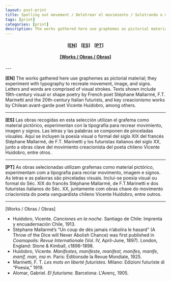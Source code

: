 ```yaml
---
layout: post-print
title: Spelling out movement / Deletrear el movimiento / Soletrando o movimento
tags: [print]
categories: [print]
description: The works gathered here use graphemes as pictorial material; they experiment with typography to recreate movement, image, and signs. / Las obras recogidas en esta selección utilizan el grafema como material pictórico, experimentan con la tipografía para recrear movimiento, imagen y signos. / As obras selecionadas utilizam grafemas como material pictórico, experimentam com a tipografia para recriar movimento, imagem e signos.
---
```


<h4 align="center"><a href="#EN">[EN]</a>&nbsp;&nbsp;&nbsp; <a href="#ES">[ES]</a> &nbsp;&nbsp;&nbsp;<a href="#PT">[PT]</a> </h4>
<h4 align="center"><a href="#Works">[Works / Obras / Obras]</a> </h4>
---

<a id="EN"/>**[EN]** The works gathered here use graphemes as pictorial material; they experiment with typography to recreate movement, image, and signs. Letters and words are comprised of  visual strokes. Texts shown include 19th-century visual or shape poetry by French poet Stéphane Mallarmé, F.T. Marinetti and the 20th-century Italian futurists, and key creacionismo works by Chilean avant-garde poet Vicente Huidobro, among others.

---

<a id="ES"/>**[ES]** Las obras recogidas en esta selección utilizan el grafema como material pictórico, experimentan con la tipografía para recrear movimiento, imagen y signos. Las letras y las palabras se componen de pinceladas visuales. Aquí se incluyen la poesía visual o formal del siglo XIX del francés Stéphane Mallarmé, de F.T. Marinetti y los futuristas italianos del siglo XX, junto a obras clave del movimiento creacionista del poeta chileno Vicente Huidobro, entre otros.

---

<a id="PT"/>**[PT]** As obras selecionadas utilizam grafemas como material pictórico, experimentam com a tipografia para recriar movimento, imagem e signos. As letras e as palavras são pinceladas visuais. Inclui-se poesia visual ou formal do Séc. XIX do francês Stéphane Mallarmé, de F.T.Marinetti e dos futuristas italianos do Séc. XX, juntamente com obras chave do movimento criacionista do poeta vanguardista chileno Vicente Huidobro, entre outros.

---

<a id="Works"/> [Works / Obras / Obras]


- Huidobro, Vicente. *Canciones en la noche.* Santiago de Chile: Imprenta y encuadernación Chile, 1913.
- Stéphane Mallarmé’s “Un coup de dès jamais n’abolira le hasard” (A Throw of the Dice will Never Abolish Chance) was first published in *Cosmopolis: Revue Internationale* (Vol. IV, April-June, 1897). London, England: Stone &amp; Kimball, c1896-1898.
- Huidobro, Vicente. *Manifestes, manifeste, manifest, manifes, manife, manif, man, ma m.* Paris: Éditionsde la Revue Mondiale, 1925.
- Marinetti, F. T. *Les mots en liberté futuristes.* Milano: Edizioni futuriste di “Poesia,” 1919.
- Alomar, Gabriel. *El futurisme.* Barcelona: L'Avenç, 1905.
